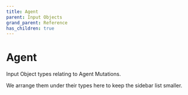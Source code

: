 ```yaml
---
title: Agent
parent: Input Objects
grand_parent: Reference
has_children: true
---
```


# Agent

Input Object types relating to Agent Mutations.

We arrange them under their types here to keep the sidebar list smaller.

